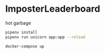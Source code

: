# ImposterLeaderboard

hot garbage

```bash
pipenv install
pipenv run uvicorn app:app --reload
```

```bash
docker-compose up
```
